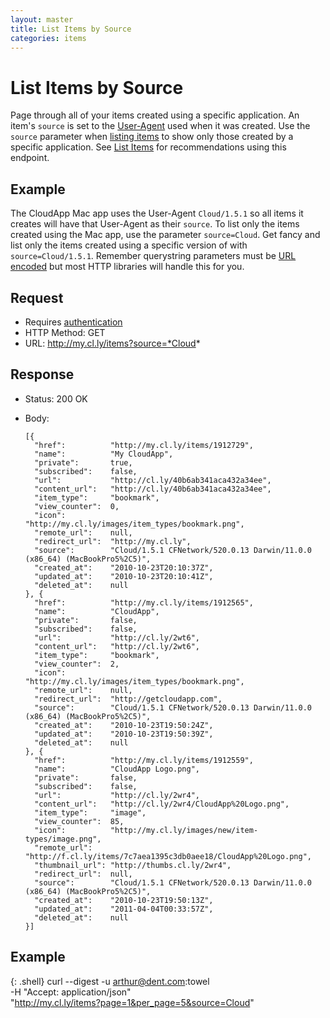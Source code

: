 ```yaml
---
layout: master
title: List Items by Source
categories: items
---
```


# List Items by Source

Page through all of your items created using a specific application. An item's
`source` is set to the [User-Agent][] used when it was created. Use the `source`
parameter when [listing items](/list-items) to show only those created by a
specific application. See [List Items](/list-items) for recommendations using
this endpoint.

[User-Agent]: http://en.wikipedia.org/wiki/User_agent


## Example

The CloudApp Mac app uses the User-Agent `Cloud/1.5.1` so all items it creates
will have that User-Agent as their `source`. To list only the items created
using the Mac app, use the parameter `source=Cloud`. Get fancy and list only the
items created using a specific version of with `source=Cloud/1.5.1`. Remember
querystring parameters must be [URL encoded][url-encoded] but most HTTP
libraries will handle this for you.

[url-encoded]: http://en.wikipedia.org/wiki/Percent-encoding


## Request

- Requires [authentication](/usage/#authentication)
- HTTP Method: GET
- URL: http://my.cl.ly/items?source=*Cloud*


## Response

- Status: 200 OK
- Body:

      [{
        "href":          "http://my.cl.ly/items/1912729",
        "name":          "My CloudApp",
        "private":       true,
        "subscribed":    false,
        "url":           "http://cl.ly/40b6ab341aca432a34ee",
        "content_url":   "http://cl.ly/40b6ab341aca432a34ee",
        "item_type":     "bookmark",
        "view_counter":  0,
        "icon":          "http://my.cl.ly/images/item_types/bookmark.png",
        "remote_url":    null,
        "redirect_url":  "http://my.cl.ly",
        "source":        "Cloud/1.5.1 CFNetwork/520.0.13 Darwin/11.0.0 (x86_64) (MacBookPro5%2C5)",
        "created_at":    "2010-10-23T20:10:37Z",
        "updated_at":    "2010-10-23T20:10:41Z",
        "deleted_at":    null
      }, {
        "href":          "http://my.cl.ly/items/1912565",
        "name":          "CloudApp",
        "private":       false,
        "subscribed":    false,
        "url":           "http://cl.ly/2wt6",
        "content_url":   "http://cl.ly/2wt6",
        "item_type":     "bookmark",
        "view_counter":  2,
        "icon":          "http://my.cl.ly/images/item_types/bookmark.png",
        "remote_url":    null,
        "redirect_url":  "http://getcloudapp.com",
        "source":        "Cloud/1.5.1 CFNetwork/520.0.13 Darwin/11.0.0 (x86_64) (MacBookPro5%2C5)",
        "created_at":    "2010-10-23T19:50:24Z",
        "updated_at":    "2010-10-23T19:50:39Z",
        "deleted_at":    null
      }, {
        "href":          "http://my.cl.ly/items/1912559",
        "name":          "CloudApp Logo.png",
        "private":       false,
        "subscribed":    false,
        "url":           "http://cl.ly/2wr4",
        "content_url":   "http://cl.ly/2wr4/CloudApp%20Logo.png",
        "item_type":     "image",
        "view_counter":  85,
        "icon":          "http://my.cl.ly/images/new/item-types/image.png",
        "remote_url":    "http://f.cl.ly/items/7c7aea1395c3db0aee18/CloudApp%20Logo.png",
        "thumbnail_url": "http://thumbs.cl.ly/2wr4",
        "redirect_url":  null,
        "source":        "Cloud/1.5.1 CFNetwork/520.0.13 Darwin/11.0.0 (x86_64) (MacBookPro5%2C5)",
        "created_at":    "2010-10-23T19:50:13Z",
        "updated_at":    "2011-04-04T00:33:57Z",
        "deleted_at":    null
      }]

## Example

{: .shell}
    curl --digest -u arthur@dent.com:towel \
         -H "Accept: application/json" \
         "http://my.cl.ly/items?page=1&per_page=5&source=Cloud"
